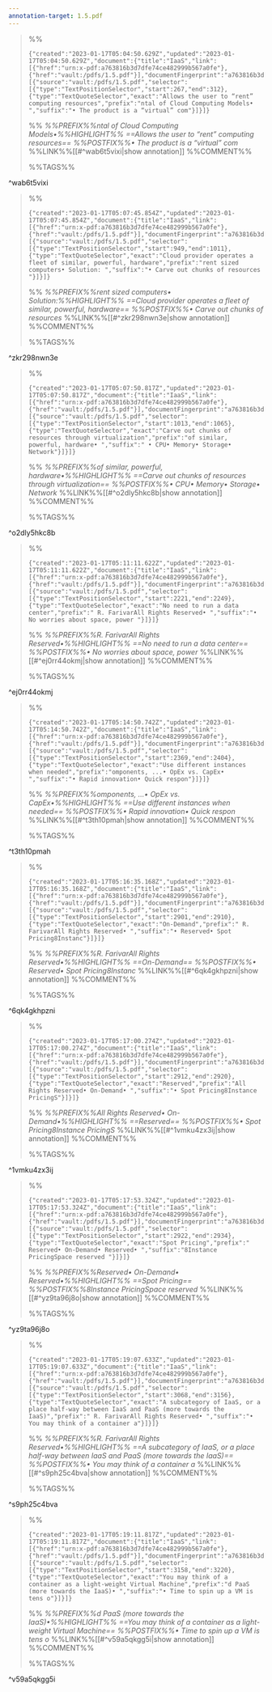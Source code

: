```yaml
---
annotation-target: 1.5.pdf
---
```



>%%
>```annotation-json
>{"created":"2023-01-17T05:04:50.629Z","updated":"2023-01-17T05:04:50.629Z","document":{"title":"IaaS","link":[{"href":"urn:x-pdf:a763816b3d7dfe74ce482999b567a0fe"},{"href":"vault:/pdfs/1.5.pdf"}],"documentFingerprint":"a763816b3d7dfe74ce482999b567a0fe"},"uri":"vault:/pdfs/1.5.pdf","target":[{"source":"vault:/pdfs/1.5.pdf","selector":[{"type":"TextPositionSelector","start":267,"end":312},{"type":"TextQuoteSelector","exact":"Allows the user to “rent” computing resources","prefix":"ntal of Cloud Computing Models• ","suffix":"• The product is a “virtual” com"}]}]}
>```
>%%
>*%%PREFIX%%ntal of Cloud Computing Models•%%HIGHLIGHT%% ==Allows the user to “rent” computing resources== %%POSTFIX%%• The product is a “virtual” com*
>%%LINK%%[[#^wab6t5vixi|show annotation]]
>%%COMMENT%%
>
>%%TAGS%%
>
^wab6t5vixi


>%%
>```annotation-json
>{"created":"2023-01-17T05:07:45.854Z","updated":"2023-01-17T05:07:45.854Z","document":{"title":"IaaS","link":[{"href":"urn:x-pdf:a763816b3d7dfe74ce482999b567a0fe"},{"href":"vault:/pdfs/1.5.pdf"}],"documentFingerprint":"a763816b3d7dfe74ce482999b567a0fe"},"uri":"vault:/pdfs/1.5.pdf","target":[{"source":"vault:/pdfs/1.5.pdf","selector":[{"type":"TextPositionSelector","start":949,"end":1011},{"type":"TextQuoteSelector","exact":"Cloud provider operates a fleet of similar, powerful, hardware","prefix":"rent sized computers• Solution: ","suffix":"• Carve out chunks of resources "}]}]}
>```
>%%
>*%%PREFIX%%rent sized computers• Solution:%%HIGHLIGHT%% ==Cloud provider operates a fleet of similar, powerful, hardware== %%POSTFIX%%• Carve out chunks of resources*
>%%LINK%%[[#^zkr298nwn3e|show annotation]]
>%%COMMENT%%
>
>%%TAGS%%
>
^zkr298nwn3e


>%%
>```annotation-json
>{"created":"2023-01-17T05:07:50.817Z","updated":"2023-01-17T05:07:50.817Z","document":{"title":"IaaS","link":[{"href":"urn:x-pdf:a763816b3d7dfe74ce482999b567a0fe"},{"href":"vault:/pdfs/1.5.pdf"}],"documentFingerprint":"a763816b3d7dfe74ce482999b567a0fe"},"uri":"vault:/pdfs/1.5.pdf","target":[{"source":"vault:/pdfs/1.5.pdf","selector":[{"type":"TextPositionSelector","start":1013,"end":1065},{"type":"TextQuoteSelector","exact":"Carve out chunks of resources through virtualization","prefix":"of similar, powerful, hardware• ","suffix":" • CPU• Memory• Storage• Network"}]}]}
>```
>%%
>*%%PREFIX%%of similar, powerful, hardware•%%HIGHLIGHT%% ==Carve out chunks of resources through virtualization== %%POSTFIX%%• CPU• Memory• Storage• Network*
>%%LINK%%[[#^o2dly5hkc8b|show annotation]]
>%%COMMENT%%
>
>%%TAGS%%
>
^o2dly5hkc8b


>%%
>```annotation-json
>{"created":"2023-01-17T05:11:11.622Z","updated":"2023-01-17T05:11:11.622Z","document":{"title":"IaaS","link":[{"href":"urn:x-pdf:a763816b3d7dfe74ce482999b567a0fe"},{"href":"vault:/pdfs/1.5.pdf"}],"documentFingerprint":"a763816b3d7dfe74ce482999b567a0fe"},"uri":"vault:/pdfs/1.5.pdf","target":[{"source":"vault:/pdfs/1.5.pdf","selector":[{"type":"TextPositionSelector","start":2221,"end":2249},{"type":"TextQuoteSelector","exact":"No need to run a data center","prefix":" R. FarivarAll Rights Reserved• ","suffix":"• No worries about space, power "}]}]}
>```
>%%
>*%%PREFIX%%R. FarivarAll Rights Reserved•%%HIGHLIGHT%% ==No need to run a data center== %%POSTFIX%%• No worries about space, power*
>%%LINK%%[[#^ej0rr44okmj|show annotation]]
>%%COMMENT%%
>
>%%TAGS%%
>
^ej0rr44okmj


>%%
>```annotation-json
>{"created":"2023-01-17T05:14:50.742Z","updated":"2023-01-17T05:14:50.742Z","document":{"title":"IaaS","link":[{"href":"urn:x-pdf:a763816b3d7dfe74ce482999b567a0fe"},{"href":"vault:/pdfs/1.5.pdf"}],"documentFingerprint":"a763816b3d7dfe74ce482999b567a0fe"},"uri":"vault:/pdfs/1.5.pdf","target":[{"source":"vault:/pdfs/1.5.pdf","selector":[{"type":"TextPositionSelector","start":2369,"end":2404},{"type":"TextQuoteSelector","exact":"Use different instances when needed","prefix":"omponents, ...• OpEx vs. CapEx• ","suffix":"• Rapid innovation• Quick respon"}]}]}
>```
>%%
>*%%PREFIX%%omponents, ...• OpEx vs. CapEx•%%HIGHLIGHT%% ==Use different instances when needed== %%POSTFIX%%• Rapid innovation• Quick respon*
>%%LINK%%[[#^t3th10pmah|show annotation]]
>%%COMMENT%%
>
>%%TAGS%%
>
^t3th10pmah


>%%
>```annotation-json
>{"created":"2023-01-17T05:16:35.168Z","updated":"2023-01-17T05:16:35.168Z","document":{"title":"IaaS","link":[{"href":"urn:x-pdf:a763816b3d7dfe74ce482999b567a0fe"},{"href":"vault:/pdfs/1.5.pdf"}],"documentFingerprint":"a763816b3d7dfe74ce482999b567a0fe"},"uri":"vault:/pdfs/1.5.pdf","target":[{"source":"vault:/pdfs/1.5.pdf","selector":[{"type":"TextPositionSelector","start":2901,"end":2910},{"type":"TextQuoteSelector","exact":"On-Demand","prefix":" R. FarivarAll Rights Reserved• ","suffix":"• Reserved• Spot Pricing8Instanc"}]}]}
>```
>%%
>*%%PREFIX%%R. FarivarAll Rights Reserved•%%HIGHLIGHT%% ==On-Demand== %%POSTFIX%%• Reserved• Spot Pricing8Instanc*
>%%LINK%%[[#^6qk4gkhpzni|show annotation]]
>%%COMMENT%%
>
>%%TAGS%%
>
^6qk4gkhpzni


>%%
>```annotation-json
>{"created":"2023-01-17T05:17:00.274Z","updated":"2023-01-17T05:17:00.274Z","document":{"title":"IaaS","link":[{"href":"urn:x-pdf:a763816b3d7dfe74ce482999b567a0fe"},{"href":"vault:/pdfs/1.5.pdf"}],"documentFingerprint":"a763816b3d7dfe74ce482999b567a0fe"},"uri":"vault:/pdfs/1.5.pdf","target":[{"source":"vault:/pdfs/1.5.pdf","selector":[{"type":"TextPositionSelector","start":2912,"end":2920},{"type":"TextQuoteSelector","exact":"Reserved","prefix":"All Rights Reserved• On-Demand• ","suffix":"• Spot Pricing8Instance PricingS"}]}]}
>```
>%%
>*%%PREFIX%%All Rights Reserved• On-Demand•%%HIGHLIGHT%% ==Reserved== %%POSTFIX%%• Spot Pricing8Instance PricingS*
>%%LINK%%[[#^1vmku4zx3ij|show annotation]]
>%%COMMENT%%
>
>%%TAGS%%
>
^1vmku4zx3ij


>%%
>```annotation-json
>{"created":"2023-01-17T05:17:53.324Z","updated":"2023-01-17T05:17:53.324Z","document":{"title":"IaaS","link":[{"href":"urn:x-pdf:a763816b3d7dfe74ce482999b567a0fe"},{"href":"vault:/pdfs/1.5.pdf"}],"documentFingerprint":"a763816b3d7dfe74ce482999b567a0fe"},"uri":"vault:/pdfs/1.5.pdf","target":[{"source":"vault:/pdfs/1.5.pdf","selector":[{"type":"TextPositionSelector","start":2922,"end":2934},{"type":"TextQuoteSelector","exact":"Spot Pricing","prefix":" Reserved• On-Demand• Reserved• ","suffix":"8Instance PricingSpace reserved "}]}]}
>```
>%%
>*%%PREFIX%%Reserved• On-Demand• Reserved•%%HIGHLIGHT%% ==Spot Pricing== %%POSTFIX%%8Instance PricingSpace reserved*
>%%LINK%%[[#^yz9ta96j8o|show annotation]]
>%%COMMENT%%
>
>%%TAGS%%
>
^yz9ta96j8o


>%%
>```annotation-json
>{"created":"2023-01-17T05:19:07.633Z","updated":"2023-01-17T05:19:07.633Z","document":{"title":"IaaS","link":[{"href":"urn:x-pdf:a763816b3d7dfe74ce482999b567a0fe"},{"href":"vault:/pdfs/1.5.pdf"}],"documentFingerprint":"a763816b3d7dfe74ce482999b567a0fe"},"uri":"vault:/pdfs/1.5.pdf","target":[{"source":"vault:/pdfs/1.5.pdf","selector":[{"type":"TextPositionSelector","start":3068,"end":3156},{"type":"TextQuoteSelector","exact":"A subcategory of IaaS, or a place half-way between IaaS and PaaS (more towards the IaaS)","prefix":" R. FarivarAll Rights Reserved• ","suffix":"• You may think of a container a"}]}]}
>```
>%%
>*%%PREFIX%%R. FarivarAll Rights Reserved•%%HIGHLIGHT%% ==A subcategory of IaaS, or a place half-way between IaaS and PaaS (more towards the IaaS)== %%POSTFIX%%• You may think of a container a*
>%%LINK%%[[#^s9ph25c4bva|show annotation]]
>%%COMMENT%%
>
>%%TAGS%%
>
^s9ph25c4bva


>%%
>```annotation-json
>{"created":"2023-01-17T05:19:11.817Z","updated":"2023-01-17T05:19:11.817Z","document":{"title":"IaaS","link":[{"href":"urn:x-pdf:a763816b3d7dfe74ce482999b567a0fe"},{"href":"vault:/pdfs/1.5.pdf"}],"documentFingerprint":"a763816b3d7dfe74ce482999b567a0fe"},"uri":"vault:/pdfs/1.5.pdf","target":[{"source":"vault:/pdfs/1.5.pdf","selector":[{"type":"TextPositionSelector","start":3158,"end":3220},{"type":"TextQuoteSelector","exact":"You may think of a container as a light-weight Virtual Machine","prefix":"d PaaS (more towards the IaaS)• ","suffix":"• Time to spin up a VM is tens o"}]}]}
>```
>%%
>*%%PREFIX%%d PaaS (more towards the IaaS)•%%HIGHLIGHT%% ==You may think of a container as a light-weight Virtual Machine== %%POSTFIX%%• Time to spin up a VM is tens o*
>%%LINK%%[[#^v59a5qkgg5i|show annotation]]
>%%COMMENT%%
>
>%%TAGS%%
>
^v59a5qkgg5i
